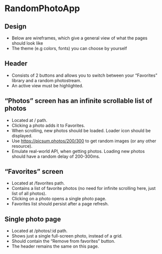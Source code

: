 # RandomPhotoApp

## Design
* Below are wireframes, which give a general view of what the pages
should look like
* The theme (e.g colors, fonts) you can choose by yourself
## Header
* Consists of 2 buttons and allows you to switch between your “Favorites”
library and a random photostream.
* An active view must be highlighted.
## “Photos” screen has an infinite scrollable list of photos
* Located at / path.
* Clicking a photo adds it to Favorites.
* When scrolling, new photos should be loaded. Loader icon should be
displayed.
* Use https://picsum.photos/200/300 to get random images (or any other
resource).
* Emulate real-world API, when getting photos. Loading new photos
should have a random delay of 200-300ms.
## “Favorites” screen
* Located at /favorites path.
* Contains a list of favorite photos (no need for infinite scrolling here, just
list of all photos).
* Clicking on a photo opens a single photo page.
* Favorites list should persist after a page refresh.
## Single photo page
* Located at /photos/:id path.
* Shows just a single full-screen photo, instead of a grid.
* Should contain the “Remove from favorites” button.
* The header remains the same on this page.
